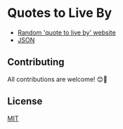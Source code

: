 # Quotes to Live By

- [Random 'quote to live by' website](https://www.mauriciorobayo.com/quotes-to-live-by)
- [JSON](https://raw.githubusercontent.com/MauricioRobayo/quotes-to-live-by/master/quotes-to-live-by.json)

## Contributing

All contributions are welcome! 😊🚀

## License

[MIT](LICENSE)
